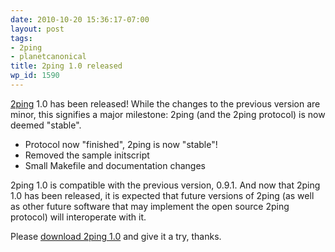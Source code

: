 ```yaml
---
date: 2010-10-20 15:36:17-07:00
layout: post
tags:
- 2ping
- planetcanonical
title: 2ping 1.0 released
wp_id: 1590
---
```

[2ping](http://www.finnie.org/software/2ping/) 1.0 has been released! While the changes to the previous version are minor, this signifies a major milestone: 2ping (and the 2ping protocol) is now deemed "stable".

  * Protocol now "finished", 2ping is now "stable"!
  * Removed the sample initscript
  * Small Makefile and documentation changes

2ping 1.0 is compatible with the previous version, 0.9.1. And now that 2ping 1.0 has been released, it is expected that future versions of 2ping (as well as other future software that may implement the open source 2ping protocol) will interoperate with it.

Please [download 2ping 1.0](http://www.finnie.org/software/2ping/) and give it a try, thanks.
